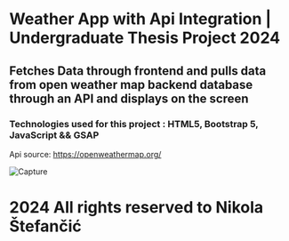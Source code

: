 # Weather App with Api Integration | Undergraduate Thesis Project 2024

## Fetches Data through frontend and pulls data from open weather map backend database through an API and displays on the screen

### Technologies used for this project : HTML5, Bootstrap 5, JavaScript && GSAP

Api source: https://openweathermap.org/

![Capture](https://github.com/nstefan55/Weather-App-with-API/assets/121696125/5a4834e2-2cc4-493d-8149-aed0cab669af)

# 2024 All rights reserved to Nikola Štefančić

